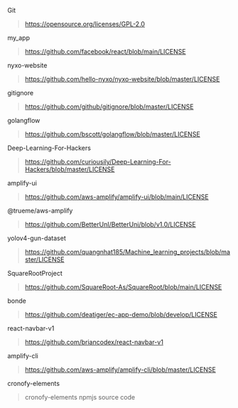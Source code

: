 Git
>https://opensource.org/licenses/GPL-2.0

my_app
>https://github.com/facebook/react/blob/main/LICENSE

nyxo-website
>https://github.com/hello-nyxo/nyxo-website/blob/master/LICENSE

gitignore
>https://github.com/github/gitignore/blob/master/LICENSE

golangflow
>https://github.com/bscott/golangflow/blob/master/LICENSE

Deep-Learning-For-Hackers
>https://github.com/curiousily/Deep-Learning-For-Hackers/blob/master/LICENSE

amplify-ui
>https://github.com/aws-amplify/amplify-ui/blob/main/LICENSE

@trueme/aws-amplify
>https://github.com/BetterUnI/BetterUni/blob/v1.0/LICENSE

yolov4-gun-dataset
>https://github.com/quangnhat185/Machine_learning_projects/blob/master/LICENSE

SquareRootProject
>https://github.com/SquareRoot-As/SquareRoot/blob/main/LICENSE

bonde
>https://github.com/deatiger/ec-app-demo/blob/develop/LICENSE

react-navbar-v1
>https://github.com/briancodex/react-navbar-v1

amplify-cli
>https://github.com/aws-amplify/amplify-cli/blob/master/LICENSE

cronofy-elements 
> cronofy-elements npmjs source code

